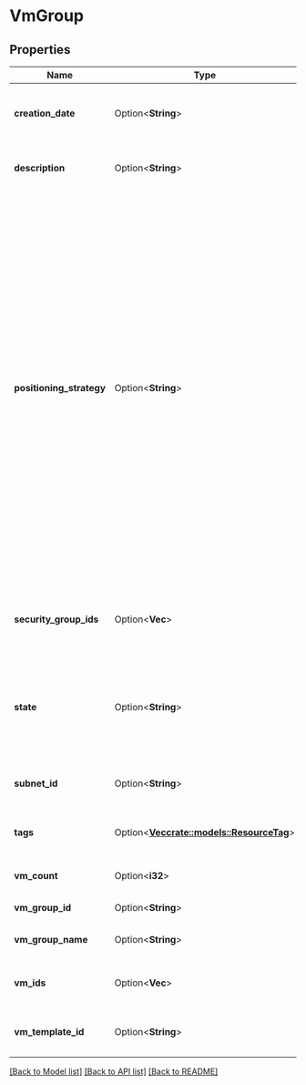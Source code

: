 # VmGroup

## Properties

Name | Type | Description | Notes
------------ | ------------- | ------------- | -------------
**creation_date** | Option<**String**> | The date and time (UTC) at which the VM group was created. | [optional]
**description** | Option<**String**> | The description of the VM group. | [optional]
**positioning_strategy** | Option<**String**> | The positioning strategy of the VMs on hypervisors. By default, or if set to `no-strategy`, TINA determines the most adequate position for the VMs. If set to `attract`, the VMs are deployed on the same hypervisor, which improves network performance. If set to `repulse`, the VMs are deployed on a different hypervisor, which improves fault tolerance. | [optional]
**security_group_ids** | Option<**Vec<String>**> | One or more IDs of security groups for the VM group. | [optional]
**state** | Option<**String**> | The state of the VM group (`pending` \\| `available` \\| `scaling up` \\| `scaling down` \\| `deleting` \\| `deleted`). | [optional]
**subnet_id** | Option<**String**> | The ID of the Subnet for the VM group. | [optional]
**tags** | Option<[**Vec<crate::models::ResourceTag>**](ResourceTag.md)> | One or more tags associated with the VM. | [optional]
**vm_count** | Option<**i32**> | The number of VMs in the VM group. | [optional]
**vm_group_id** | Option<**String**> | The ID of the VM group. | [optional]
**vm_group_name** | Option<**String**> | The name of the VM group. | [optional]
**vm_ids** | Option<**Vec<String>**> | The IDs of the VMs in the VM group. | [optional]
**vm_template_id** | Option<**String**> | The ID of the VM template used by the VM group. | [optional]

[[Back to Model list]](../README.md#documentation-for-models) [[Back to API list]](../README.md#documentation-for-api-endpoints) [[Back to README]](../README.md)


